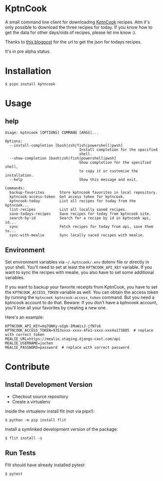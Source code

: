 # KptnCook

A small command line client for downloading [KptnCook](https://www.kptncook.com/) recipes. Atm it's only possible to download the three
recipes for today. If you know how to get the data for other days/oids
of recipes, please let me know :).

Thanks to [this blogpost](https://medium.com/analytics-vidhya/reversing-and-analyzing-the-cooking-app-kptncook-my-recipe-collection-5b5b04e5a085) for the url to get the json for todays recipes.

It's in pre alpha status.

# Installation

```shell
$ pipx install kptncook
```

# Usage

## help

```shell
Usage: kptncook [OPTIONS] COMMAND [ARGS]...

Options:
  --install-completion [bash|zsh|fish|powershell|pwsh]
                                  Install completion for the specified
                                  shell.
  --show-completion [bash|zsh|fish|powershell|pwsh]
                                  Show completion for the specified shell,
                                  to copy it or customize the installation.
  --help                          Show this message and exit.

Commands:
  backup-favorites       Store kptncook favorites in local repository.
  kptncook-access-token  Get access token for kptncook.
  kptncook-today         List all recipes for today from the kptncook...
  list-recipes           List all locally saved recipes.
  save-todays-recipes    Save recipes for today from kptncook site.
  search-by-id           Search for a recipe by id in kptncook api, id...
  sync                   Fetch recipes for today from api, save them to...
  sync-with-mealie       Sync locally saced recipes with mealie.
```

## Environment

Set environment variables via `~/.kptncook/.env` dotenv file or directly in your shell. You'll need to set at least the `KPTNCOOK_API_KEY` variable. If you want to sync the recipes with mealie, you also have to set some additional variables.

If you want to backup your favorite receipts from KptnCook, you have to set the `KPTNCOOK_ACCESS_TOKEN` variable as well. You can obtain the access token by running the `kptncook kptncook-access_token` command. But you need a kptncook account to do that.
Beware: If you don't have a kptncook account, you'll lose all your favorites by creating a new one.

Here's an example:

```shell
KPTNCOOK_API_KEY=6q7QNKy-oIgk-IMuWisJ-jfN7s6
KPTNCOOK_ACCESS_TOKEN=9353xxxx-xxxx-4fe1-xxxx-xxx4a173805  # replace with correct token
MEALIE_URL=https://mealie.staging.django-cast.com/api
MEALIE_USERNAME=jochen
MEALIE_PASSWORD=password  # replace with correct password
```

# Contribute

## Install Development Version

- Checkout source repository
- Create a virtualenv

Inside the virtualenv install flit (not via pipx!):
```shell
$ python -m pip install flit
```

Install a symlinked development version of the package:
```
$ flit install -s
```
## Run Tests

Flit should have already installed pytest:

```shell
$ pytest
```
